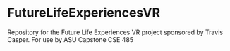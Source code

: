 # FutureLifeExperiencesVR
Repository for the Future Life Experiences VR project sponsored by Travis Casper.
For use by ASU Capstone CSE 485
